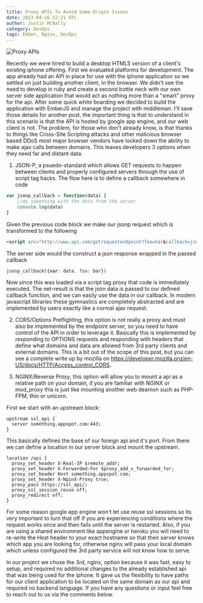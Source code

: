```yaml
---
title: Proxy APIs To Avoid Same-Origin Issues
date: 2013-04-16 22:21 UTC
author: Justin McNally
category: DevOps
tags: Ember, Nginx, DevOps
---
```


![Proxy APIs](http://cl.ly/ZiRR/operator.jpg)

Recently we were hired to build a desktop HTML5 version of a client's existing iphone offering. First we evaluated platforms for development. The app already had an API in place for use with the iphone application so we settled on just building another client, in the browser. We didn't see the need to develop in ruby and create a second bottle neck with our own server side application that would act as nothing more than a "smart" proxy for the api. After some quick white boarding we decided to build the application with EmberJS and manage the project with middleman. I'll save those details for another post, the important thing is that to understand in this scenario is that the API is hosted by google app engine, and our web client is not. The problem, for those who don't already know, is that thanks to things like Cross-Site Scripting attacks and other malicious browser based DDoS most major browser vendors have locked down the ability to make ajax calls between domains. This leaves developers 3 options when they need far and distant data.

1. JSON-P, a psuedo-standard which allows GET requests to happen between clients and properly configured servers through the use of script tag hacks. The flow here is to define a callback somewhere in code

```javascript
var jsonp_callback = function(data) {
    //do something with the data from the server
    console.log(data)
}
```

Given the previous code block we make our jsonp request which is transformed to the following

```html
<script src="http://www.api.com/getrequestendpoint?foo=bar&callback=jsonp_callback"></script>
```

The server side would the construct a json response wrapped in the passed callback

```javascript
jsonp_callback({var: data, foo: bar})
```

Now since this was loaded via a script tag proxy that code is immediately executed. The net-result is that the json data is passed to our defined callback function, and we can easily use the data in our callback. In modern javascript libraries these gymnastics are completely abstracted and are implemented by users exactly like a normal ajax request.

2) CORS/Options Preflighting, this option is not really a proxy and must also be implemented by the endpoint server, so you need to have control of the API in order to leverage it. Basically this is implemented by responding to OPTIONS requests and responding with headers that define what domains and data are allowed from 3rd party clients and external domains. This is a bit out of the scope of this post, but you can see a complete write up by mozilla on https://developer.mozilla.org/en-US/docs/HTTP/Access_control_CORS.

3) NGINX/Reverse Proxy, this option will allow you to mount a api as a relative path on your domain, if you are familiar with NGINX or mod_proxy this is just like mounting another web deamon such as PHP-FPM, thin or unicorn. 

First we start with an upstream block:

```nginx
upstream ssl_api {
  server something.appspot.com:443;
}
```

This basically defines the base of our foreign api and it's port.
From there we can define a location in our server block and mount the upstream.

```nginx
location /api {
  proxy_set_header X-Real-IP $remote_addr;
  proxy_set_header X-Forwarded-For $proxy_add_x_forwarded_for;
  proxy_set_header Host something.appspot.com;
  proxy_set_header X-NginX-Proxy true;
  proxy_pass https://ssl_api/;
  proxy_ssl_session_reuse off;
  proxy_redirect off;
}
```
For some reason google app engine won't let use reuse ssl sessions so its very important to turn that off if you are experiencing conditions where the request works once and then fails until the server is restarted. Also, if you are using a shared environment like appengine or heroku you will need to re-write the Host header to your exact hostname so that their server knows which app you are looking for, otherwise nginx will pass your local domain which unless configured the 3rd party service will not know how to serve.

In our project we chose the 3rd, nginx, option because it was fast, easy to setup, and required no additional changes to the already established api that was being used for the iphone. It gave us the flexibility to have paths for our client application to be located on the same domain as our api and required no backend language. If you have any questions or input feel free to reach out to us via the comments below.